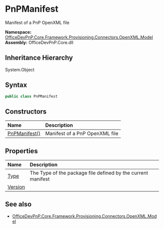 # PnPManifest
 Manifest of a PnP OpenXML file   

**Namespace:** [OfficeDevPnP.Core.Framework.Provisioning.Connectors.OpenXML.Model](OfficeDevPnP.Core.Framework.Provisioning.Connectors.OpenXML.Model.md)  
**Assembly:** OfficeDevPnP.Core.dll  
## Inheritance Hierarchy
System.Object  
## Syntax
```C#
public class PnPManifest
```
## Constructors
|**Name**|**Description**|
|:-----|:-----|
| [PnPManifest()](OfficeDevPnP.Core.Framework.Provisioning.Connectors.OpenXML.Model.PnPManifest.ctor1.md) |  Manifest of a PnP OpenXML file 
## Properties
|**Name**|**Description**|
|:-----|:-----|
| [Type](OfficeDevPnP.Core.Framework.Provisioning.Connectors.OpenXML.Model.PnPManifest.Type.md) | The Type of the package file defined by the current manifest
| [Version](OfficeDevPnP.Core.Framework.Provisioning.Connectors.OpenXML.Model.PnPManifest.Version.md) | 
## See also
- [OfficeDevPnP.Core.Framework.Provisioning.Connectors.OpenXML.Model](OfficeDevPnP.Core.Framework.Provisioning.Connectors.OpenXML.Model.md)
